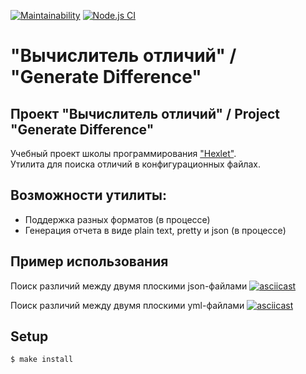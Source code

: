 [![Maintainability](https://api.codeclimate.com/v1/badges/8a394bc756dc729b6f90/maintainability)](https://codeclimate.com/github/khloptsevps/gendiff-hr/maintainability) [![Node.js CI](https://github.com/khloptsevps/gendiff-hr/workflows/Node.js%20CI/badge.svg?branch=master&event=push)](https://github.com/khloptsevps/gendiff-hr/actions)

# "Вычислитель отличий" / "Generate Difference" 

## Проект "Вычислитель отличий" / Project "Generate Difference"
Учебный проект школы программирования ["Hexlet"](https://ru.hexlet.io/?ref=252944).  
Утилита для поиска отличий в конфигурационных файлах.

## Возможности утилиты:

* Поддержка разных форматов (в процессе)
* Генерация отчета в виде plain text, pretty и json (в процессе)

## Пример использования
Поиск различий между двумя плоскими json-файлами
[![asciicast](https://asciinema.org/a/vhYYtBhrHM5WpMk23TcFCbIz8.svg)](https://asciinema.org/a/vhYYtBhrHM5WpMk23TcFCbIz8)

Поиск различий между двумя плоскими yml-файлами
[![asciicast](https://asciinema.org/a/qV6JuToE85hmZaeZ6ARlxx5RP.svg)](https://asciinema.org/a/qV6JuToE85hmZaeZ6ARlxx5RP)

## Setup

```sh
$ make install
```